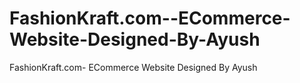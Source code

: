 # FashionKraft.com--ECommerce-Website-Designed-By-Ayush
FashionKraft.com- ECommerce Website Designed By Ayush
